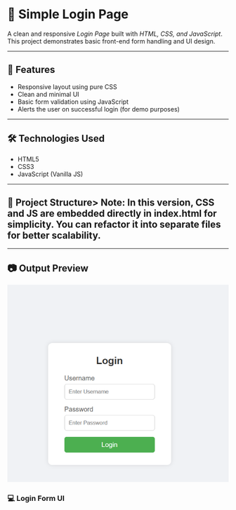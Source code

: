 # 🔐 Simple Login Page

A clean and responsive *Login Page* built with *HTML, CSS, and JavaScript*. This project demonstrates basic front-end form handling and UI design.



---

## 🚀 Features

- Responsive layout using pure CSS
- Clean and minimal UI
- Basic form validation using JavaScript
- Alerts the user on successful login (for demo purposes)

---

## 🛠 Technologies Used

- HTML5
- CSS3
- JavaScript (Vanilla JS)

---

## 📂 Project Structure> Note: In this version, CSS and JS are embedded directly in index.html for simplicity. You can refactor it into separate files for better scalability.

---

## 📷 Output Preview
![login image](/images/login%20page.png)

### 💻 Login Form UI
